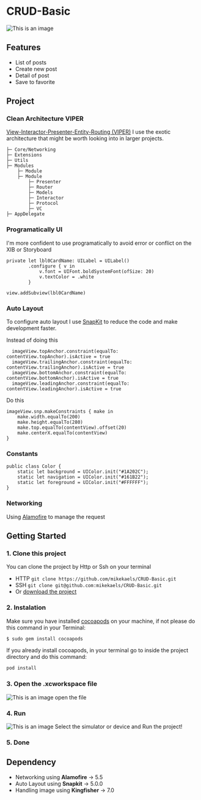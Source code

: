 # CRUD-Basic

![This is an image](https://i.ibb.co/v383Jwb/Group-1-1.png)

## Features
- List of posts
- Create new post
- Detail of post
- Save to favorite

## Project

### Clean Architecture VIPER
[View-Interactor-Presenter-Entity-Routing (VIPER)](https://www.objc.io/issues/13-architecture/viper/)
I use the exotic architecture that might be worth looking into in larger projects.
```
├─ Core/Networking
├─ Extensions
├─ Utils
├─ Modules
    ├─ Module
    ├─ Module
        ├─ Presenter
        ├─ Router
        ├─ Models
        ├─ Interactor
        ├─ Protocol
        ├─ VC
├─ AppDelegate
```

### Programatically UI
I'm more confident to use programatically to avoid error or conflict on the XIB or Storyboard
```
private let lbl0CardName: UILabel = UILabel()
        .configure { v in
            v.font = UIFont.boldSystemFont(ofSize: 20)
            v.textColor = .white
        }
        
view.addSubview(lbl0CardName)
```

### Auto Layout
To configure auto layout I use [SnapKit](https://github.com/SnapKit/SnapKit) to reduce the code and make development faster.

Instead of doing this
```
  imageView.topAnchor.constraint(equalTo: contentView.topAnchor).isActive = true
  imageView.trailingAnchor.constraint(equalTo: contentView.trailingAnchor).isActive = true
  imageView.bottomAnchor.constraint(equalTo: contentView.bottomAnchor).isActive = true
  imageView.leadingAnchor.constraint(equalTo: contentView.leadingAnchor).isActive = true
```

Do this 
```
imageView.snp.makeConstraints { make in
    make.width.equalTo(200)
    make.height.equalTo(280)
    make.top.equalTo(contentView).offset(20)
    make.centerX.equalTo(contentView)
}
```

### Constants
```
public class Color {
    static let background = UIColor.init("#1A202C");
    static let navigation = UIColor.init("#161B22");
    static let foreground = UIColor.init("#FFFFFF");
}
```

### Networking
Using [Alamofire](https://github.com/Alamofire/Alamofire) to manage the request

## Getting Started
### 1. Clone this project
You can clone the project by Http or Ssh on your terminal
- HTTP ``` git clone https://github.com/mikekaels/CRUD-Basic.git ```
- SSH ``` git clone git@github.com:mikekaels/CRUD-Basic.git ```
- Or [download the project](https://github.com/mikekaels/PokemonCard/archive/refs/heads/main.zip)
### 2. Instalation
Make sure you have installed [cocoapods](https://cocoapods.org/) on your machine, if not please do this command in your Terminal: 
```bash
$ sudo gem install cocoapods
```
If you already install cocoapods, in your terminal go to inside the project directory and do this command: 
```bash
pod install
```
### 3. Open the .xcworkspace file
![This is an image](https://i.ibb.co/RhvHfGX/Screen-Shot-2022-03-03-at-03-26-02.png)
open the file
### 4. Run
![This is an image](https://i.ibb.co/y0mzprX/Screen-Shot-2022-03-03-at-03-26-29.png)
Select the simulator or device
and Run the project!
### 5. Done


## Dependency
- Networking  using **Alamofire** -> 5.5
- Auto Layout using **Snapkit** -> 5.0.0
- Handling image using **Kingfisher** -> 7.0
